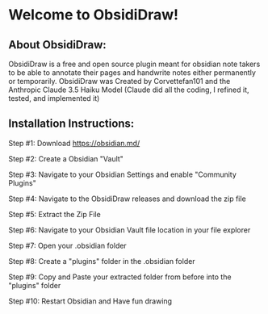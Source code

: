 # Welcome to ObsidiDraw! 
## About ObsidiDraw:
ObsidiDraw is a free and open source plugin meant for obsidian note takers to be able to annotate their pages and handwrite notes either permanently or temporarily. 
ObsidiDraw was Created by Corvettefan101 and the Anthropic Claude 3.5 Haiku Model (Claude did all the coding, I refined it, tested, and implemented it)
## Installation Instructions:
Step #1: Download https://obsidian.md/

Step #2: Create a Obsidian "Vault"

Step #3: Navigate to your Obsidian Settings and enable "Community Plugins"

Step #4: Navigate to the ObsidiDraw releases and download the zip file

Step #5: Extract the Zip File

Step #6: Navigate to your Obsidian Vault file location in your file explorer 

Step #7: Open your .obsidian folder

Step #8: Create a "plugins" folder in the .obsidian folder

Step #9: Copy and Paste your extracted folder from before into the "plugins" folder 

Step #10: Restart Obsidian and Have fun drawing 

